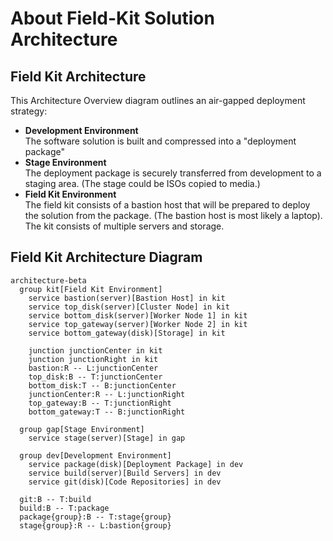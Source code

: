 # About Field-Kit Solution Architecture

## Field Kit Architecture

This Architecture Overview diagram outlines an air-gapped deployment strategy:

* **Development Environment**  
  The software solution is built and compressed into a "deployment package"
* **Stage Environment**  
The deployment package is securely transferred from development to a staging area.  (The stage could be ISOs copied to media.)
* **Field Kit Environment**  
The field kit consists of a bastion host that will be prepared to deploy the solution from the package.   (The bastion host is most likely a laptop).   The kit consists of multiple servers and storage.

## Field Kit Architecture Diagram

```mermaid
architecture-beta
  group kit[Field Kit Environment]
    service bastion(server)[Bastion Host] in kit
    service top_disk(server)[Cluster Node] in kit
    service bottom_disk(server)[Worker Node 1] in kit
    service top_gateway(server)[Worker Node 2] in kit
    service bottom_gateway(disk)[Storage] in kit

    junction junctionCenter in kit
    junction junctionRight in kit
    bastion:R -- L:junctionCenter
    top_disk:B -- T:junctionCenter
    bottom_disk:T -- B:junctionCenter
    junctionCenter:R -- L:junctionRight
    top_gateway:B -- T:junctionRight
    bottom_gateway:T -- B:junctionRight

  group gap[Stage Environment]
    service stage(server)[Stage] in gap

  group dev[Development Environment]
    service package(disk)[Deployment Package] in dev
    service build(server)[Build Servers] in dev
    service git(disk)[Code Repositories] in dev
 
  git:B -- T:build
  build:B -- T:package
  package{group}:B -- T:stage{group}
  stage{group}:R -- L:bastion{group}
```
